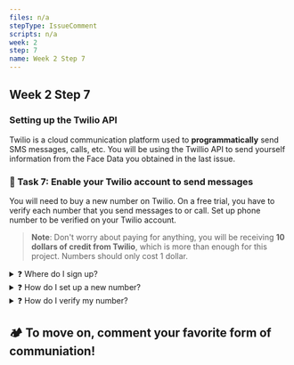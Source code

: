 ```yaml
---
files: n/a
stepType: IssueComment
scripts: n/a
week: 2
step: 7
name: Week 2 Step 7
---
```


## Week 2 Step 7
### Setting up the Twilio API
Twilio is a cloud communication platform used to **programmatically** send SMS messages, calls, etc. You will be using the Twillio API to send yourself information from the Face Data you obtained in the last issue.

### 📝 Task 7: Enable your Twilio account to send messages
You will need to buy a new number on Twilio. On a free trial, you have to verify each number that you send messages to or call. Set up phone number to be verified on your Twilio account.

> **Note**: Don't worry about paying for anything, you will be receiving **10 dollars of credit from Twilio**, which is more than enough for this project. Numbers should only cost 1 dollar.

<details>
<summary>❓ Where do I sign up?</summary>
</br>

Go to the [twilio website](https://www.twilio.com/try-twilio), and create an account here.
</br>
</details>

<details>
<summary>❓ How do I set up a new number?</summary>
</br>

Navigate to your dashboard, then press the three dots on the navigation panel to the left of your screen. Click on the 'phone numbers' option, then press the blue button in the top right corner to buy your own number, preferably from your location. 
</br>
</details>

<details>
<summary>❓ How do I verify my number?</summary>
</br>

Hint: Go back to `phone numbers` in your dashboard and browse the options.
</br>
</details>

## 🏕️ To move on, comment your favorite form of communiation!